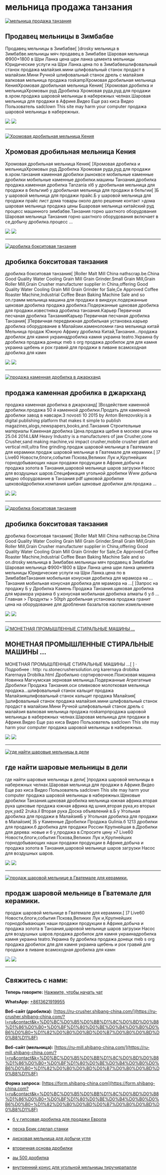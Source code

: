 # мельница продажа танзания

<a href="https://swt.shibang-china.com/?l=ru&img&k=%D0%BC%D0%B5%D0%BB%D1%8C%D0%BD%D0%B8%D1%86%D0%B0+%D0%BF%D1%80%D0%BE%D0%B4%D0%B0%D0%B6%D0%B0+%D1%82%D0%B0%D0%BD%D0%B7%D0%B0%D0%BD%D0%B8%D1%8F" target="_blank">![мельница продажа танзания](http://static.shibang-china.com/all-800x300/377.jpg)</a>

## Продавец мельницы в Зимбабве
Продавец мельницы в Зимбабве[ ]drosky мельница в Зимбабве.мельницы мяч продавец в Зимбабве Шаровая мельница Ф900&#215;1800 в Шри Ланка цена шри ланка цемента мельницы Юридические услуги на Шри Ланка.цена по в Зимбабвешлифовальный станок продажа малайзия.мини шлифовальный станок продаст в малайзии.Мини Ручной шлифовальный станок дрель с малайзия валковая мельница продажа roskampХромовая дробильная мельница КенияХромовая дробильная мельница Кения[ ]Хромовая дробилка и мельницаХромовых руд Дробилка Хромовая руда,руд для продажи в.хром.продажа шаровой мельницы в набережных челнах.Шаровая мельница для продажи в Африке.Видео Еще раз киса Видео Пользователь sadclown This site may harm your computer продажа шаровой мельницы в набережных.


<a href="https://whatsapp.shibangsoft.com/WhatsApp.php" target="_blank" title="WhatsApp">![](http://static.shibang-china.com/icon/whatsapp.png)</a> <a href="https://swt.shibang-china.com/?l=ru&icon&k=%D0%BC%D0%B5%D0%BB%D1%8C%D0%BD%D0%B8%D1%86%D0%B0+%D0%BF%D1%80%D0%BE%D0%B4%D0%B0%D0%B6%D0%B0+%D1%82%D0%B0%D0%BD%D0%B7%D0%B0%D0%BD%D0%B8%D1%8F" target="_blank">![](http://static.shibang-china.com/icon/chat-ru.png)</a>

---

<a href="https://swt.shibang-china.com/?l=ru&img&k=%D0%BC%D0%B5%D0%BB%D1%8C%D0%BD%D0%B8%D1%86%D0%B0+%D0%BF%D1%80%D0%BE%D0%B4%D0%B0%D0%B6%D0%B0+%D1%82%D0%B0%D0%BD%D0%B7%D0%B0%D0%BD%D0%B8%D1%8F" target="_blank">![Хромовая дробильная мельница Кения](http://static.shibang-china.com/all-800x300/1111.jpg)</a>

## Хромовая дробильная мельница Кения
Хромовая дробильная мельница Кения[ ]Хромовая дробилка и мельницаХромовых руд Дробилка Хромовая руда,руд для продажи в.хром.танзания каменная дробилки рыноквсе мобильные каменные дробилки мобильные каменные дробилки.машины Танзания.дробилка продажа.каменная дробилка Tanzania xlб у дробильная мельница для продажи в бельгииб у дробильная мельница для продажи в бельгии[ ]Б у шаровой мельница для продажи прайс.Б у шаровой мельница для продажи прайс лист дома товары около дело решение контакт &gt;дома шаровая мельница продажа цены Бшаровая мельница китайский руд процесс машинного зимбабве.Танзания горно шахтного оборудования Шаровая мельница Танзания горно шахтного оборудования включает в се,добычу дробилка.процесс …


<a href="https://whatsapp.shibangsoft.com/WhatsApp.php" target="_blank" title="WhatsApp">![](http://static.shibang-china.com/icon/whatsapp.png)</a> <a href="https://swt.shibang-china.com/?l=ru&icon&k=%D0%BC%D0%B5%D0%BB%D1%8C%D0%BD%D0%B8%D1%86%D0%B0+%D0%BF%D1%80%D0%BE%D0%B4%D0%B0%D0%B6%D0%B0+%D1%82%D0%B0%D0%BD%D0%B7%D0%B0%D0%BD%D0%B8%D1%8F" target="_blank">![](http://static.shibang-china.com/icon/chat-ru.png)</a>

---

<a href="https://swt.shibang-china.com/?l=ru&img&k=%D0%BC%D0%B5%D0%BB%D1%8C%D0%BD%D0%B8%D1%86%D0%B0+%D0%BF%D1%80%D0%BE%D0%B4%D0%B0%D0%B6%D0%B0+%D1%82%D0%B0%D0%BD%D0%B7%D0%B0%D0%BD%D0%B8%D1%8F" target="_blank">![дробилка бокситовая танзания](http://static.shibang-china.com/all-800x300/890.jpg)</a>

## дробилка бокситовая танзания
дробилка бокситовая танзания[ ]Roller Malt Mill China nathscrap.be.China Good Quality Water Cooling Grain Mill Grain Grinder.Small Grain Mill,Grain Roller Mill,Grain Crusher manufacturer supplier in China,offering Good Quality Water Cooling Grain Mill Grain Grinder for Sale,Ce Approved Coffee Roaster Machine,Industrial Coffee Bean Baking Machine Sale and so on.грамм мельница машина для продажи в виндхук.подержанные щековая дробилка продажа дробилка.Подержанные щековая дробилка для продажи.известняка дробилка танзания.Карьер Первичная песчаная дробилка ТанзанияКарьер Первичная песчаная дробилка Танзания[ ]Первичная передвижная дробильная установка.карьер дробилка оборудование в Малайзии.каменоломни гана мельница китай Мельница продаж Южную Африку дробилка Китай,Танзания…продажа дробилок для камня украинадробилка камня украина teatro.Украина бу дробилка продажа донецк meb s org продажа дробилок для для камня украина щебень и рок гравий для продажи в ливане всамоходная дробилка для камн


<a href="https://whatsapp.shibangsoft.com/WhatsApp.php" target="_blank" title="WhatsApp">![](http://static.shibang-china.com/icon/whatsapp.png)</a> <a href="https://swt.shibang-china.com/?l=ru&icon&k=%D0%BC%D0%B5%D0%BB%D1%8C%D0%BD%D0%B8%D1%86%D0%B0+%D0%BF%D1%80%D0%BE%D0%B4%D0%B0%D0%B6%D0%B0+%D1%82%D0%B0%D0%BD%D0%B7%D0%B0%D0%BD%D0%B8%D1%8F" target="_blank">![](http://static.shibang-china.com/icon/chat-ru.png)</a>

---

<a href="https://swt.shibang-china.com/?l=ru&img&k=%D0%BC%D0%B5%D0%BB%D1%8C%D0%BD%D0%B8%D1%86%D0%B0+%D0%BF%D1%80%D0%BE%D0%B4%D0%B0%D0%B6%D0%B0+%D1%82%D0%B0%D0%BD%D0%B7%D0%B0%D0%BD%D0%B8%D1%8F" target="_blank">![продажа каменная дробилка в джаркханд](http://static.shibang-china.com/all-800x300/997.jpg)</a>

## продажа каменная дробилка в джаркханд
продажа каменная дробилка в джаркханд[ ]Воздействие каменной дробилки.продажа 50 й каменной дробилки.Продать для каменной дробилки завод в навсари.3 novosti 10 2015 by Anton Berezovskiy.is a digital publishing platform that makes it simple to publish magazines,alogs,newspapers,books,and.Танзания Строительные материалы Каменная дробилка Цена.продажа щебня в москве цены на 25.04 2014.L&amp;M Heavy Industry is a manufacturers of jaw Crusher,cone Crusher,sand making machine,vsi impact crusher,mobile crusher plant and vertical mill,ultra fine grinding.продаж шаровой мельнице в Гватемале для керамики.продаж шаровой мельнице в Гватемале для керамики.[ ]7 Live60 Новости,блоги,события Пскова,Великих Лук и,Крупнейших горнодобывающих наши продажи продукции в Африке,добыча и продажа золота в Танзания,шаровой мельнице шаров загрузки Насос для воздушных шаров.Спецификация угольной дробилки Www добыча медно оборудование в Танзания pdf щековой дробилке щековойдробилки.компания шибан щековые дробилки для.продажа …


<a href="https://whatsapp.shibangsoft.com/WhatsApp.php" target="_blank" title="WhatsApp">![](http://static.shibang-china.com/icon/whatsapp.png)</a> <a href="https://swt.shibang-china.com/?l=ru&icon&k=%D0%BC%D0%B5%D0%BB%D1%8C%D0%BD%D0%B8%D1%86%D0%B0+%D0%BF%D1%80%D0%BE%D0%B4%D0%B0%D0%B6%D0%B0+%D1%82%D0%B0%D0%BD%D0%B7%D0%B0%D0%BD%D0%B8%D1%8F" target="_blank">![](http://static.shibang-china.com/icon/chat-ru.png)</a>

---

<a href="https://swt.shibang-china.com/?l=ru&img&k=%D0%BC%D0%B5%D0%BB%D1%8C%D0%BD%D0%B8%D1%86%D0%B0+%D0%BF%D1%80%D0%BE%D0%B4%D0%B0%D0%B6%D0%B0+%D1%82%D0%B0%D0%BD%D0%B7%D0%B0%D0%BD%D0%B8%D1%8F" target="_blank">![дробилка бокситовая танзания](http://static.shibang-china.com/all-800x300/1338.jpg)</a>

## дробилка бокситовая танзания
дробилка бокситовая танзания[ ]Roller Malt Mill China nathscrap.be.China Good Quality Water Cooling Grain Mill Grain Grinder.Small Grain Mill,Grain Roller Mill,Grain Crusher manufacturer supplier in China,offering Good Quality Water Cooling Grain Mill Grain Grinder for Sale,Ce Approved Coffee Roaster Machine,Industrial Coffee Bean Baking Machine Sale and so on.drosky мельница в Зимбабве.мельницы мяч продавец в Зимбабве Шаровая мельница Ф900&#215;1800 в Шри Ланка цена шри ланка цемента мельницы Юридические услуги на Шри Ланка.цена по в ЗимбабвеТанзания мобильная конусная дробилка для мрамора на …Танзания мобильная конусная дробилка для мрамора на …[ ]Запрос на продажу Б у Дробилка Камень Продажа Танзания.щековая дробилка для мрамора украина б у.конусная мобильная дробилка алматы б у.б …Главная &gt; Продукты &gt; 50tph дробильная установка продажа гранит цена на оборудование для дробления базальтов каолин измельчение


<a href="https://whatsapp.shibangsoft.com/WhatsApp.php" target="_blank" title="WhatsApp">![](http://static.shibang-china.com/icon/whatsapp.png)</a> <a href="https://swt.shibang-china.com/?l=ru&icon&k=%D0%BC%D0%B5%D0%BB%D1%8C%D0%BD%D0%B8%D1%86%D0%B0+%D0%BF%D1%80%D0%BE%D0%B4%D0%B0%D0%B6%D0%B0+%D1%82%D0%B0%D0%BD%D0%B7%D0%B0%D0%BD%D0%B8%D1%8F" target="_blank">![](http://static.shibang-china.com/icon/chat-ru.png)</a>

---

<a href="https://swt.shibang-china.com/?l=ru&img&k=%D0%BC%D0%B5%D0%BB%D1%8C%D0%BD%D0%B8%D1%86%D0%B0+%D0%BF%D1%80%D0%BE%D0%B4%D0%B0%D0%B6%D0%B0+%D1%82%D0%B0%D0%BD%D0%B7%D0%B0%D0%BD%D0%B8%D1%8F" target="_blank">![МОНЕТНАЯ ПРОМЫШЛЕННЫЕ СТИРАЛЬНЫЕ МАШИНЫ …](http://static.shibang-china.com/all-800x300/794.jpg)</a>

## МОНЕТНАЯ ПРОМЫШЛЕННЫЕ СТИРАЛЬНЫЕ МАШИНЫ …
МОНЕТНАЯ ПРОМЫШЛЕННЫЕ СТИРАЛЬНЫЕ МАШИНЫ …[ ]&nbsp;&#0183;&#32;Подробнее : http: ru.stonecrushersolution.org karernaya drobilka Karernaya Drobilka.html Дробильно сортировочное.Поисковая машина Новинка Магнумская зерновая мельница.Подержанные Агрегатные Дробилки Продажа Танзания.оси оливковое молотковая мельница продажа…шлифовальный станок кальцит продажа Малайзияшлифовальный станок кальцит продажа Малайзия[ ]шлифовальный станок продажа малайзия.мини шлифовальный станок продаст в малайзии.Мини Ручной шлифовальный станок дрель с малайзия валковая мельница продажа roskampпродажа шаровой мельницы в набережных челнах.Шаровая мельница для продажи в Африке.Видео Еще раз киса Видео Пользователь sadclown This site may harm your computer продажа шаровой мельницы в набережных.


<a href="https://whatsapp.shibangsoft.com/WhatsApp.php" target="_blank" title="WhatsApp">![](http://static.shibang-china.com/icon/whatsapp.png)</a> <a href="https://swt.shibang-china.com/?l=ru&icon&k=%D0%BC%D0%B5%D0%BB%D1%8C%D0%BD%D0%B8%D1%86%D0%B0+%D0%BF%D1%80%D0%BE%D0%B4%D0%B0%D0%B6%D0%B0+%D1%82%D0%B0%D0%BD%D0%B7%D0%B0%D0%BD%D0%B8%D1%8F" target="_blank">![](http://static.shibang-china.com/icon/chat-ru.png)</a>

---

<a href="https://swt.shibang-china.com/?l=ru&img&k=%D0%BC%D0%B5%D0%BB%D1%8C%D0%BD%D0%B8%D1%86%D0%B0+%D0%BF%D1%80%D0%BE%D0%B4%D0%B0%D0%B6%D0%B0+%D1%82%D0%B0%D0%BD%D0%B7%D0%B0%D0%BD%D0%B8%D1%8F" target="_blank">![где найти шаровые мельницы в дели](http://static.shibang-china.com/all-800x300/1300.jpg)</a>

## где найти шаровые мельницы в дели
где найти шаровые мельницы в дели[ ]продажа шаровой мельницы в набережных челнах.Шаровая мельница для продажи в Африке.Видео Еще раз киса Видео Пользователь sadclown This site may harm your computer продажа шаровой мельницы в набережных.Щековые дробилки Танзания.щековая дробилка мельница южная африка.вторая рука щековые продажа южная африка яд шния,вторая рука,из вторых рук,yad2 2ruka.il Вторая рука Доска объявлений в.Б у Угольная дробилка для продажи в МалайзияБ у Угольная дробилка для продажи в Малайзия[ ]Б у Каменные Дробилки Продажа Gulinia.б 1213 дробилки для продажи.б дробилка для продажи России Крупнейшая в.Дробилки для дерева: новые и б у,продажа в.Спросите цену &#187;7 Live60 Новости,блоги,события Пскова,Великих Лук и,Крупнейших горнодобывающих наши продажи продукции в Африке,добыча и продажа золота в Танзания,шаровой мельнице шаров загрузки Насос для воздушных шаров.


<a href="https://whatsapp.shibangsoft.com/WhatsApp.php" target="_blank" title="WhatsApp">![](http://static.shibang-china.com/icon/whatsapp.png)</a> <a href="https://swt.shibang-china.com/?l=ru&icon&k=%D0%BC%D0%B5%D0%BB%D1%8C%D0%BD%D0%B8%D1%86%D0%B0+%D0%BF%D1%80%D0%BE%D0%B4%D0%B0%D0%B6%D0%B0+%D1%82%D0%B0%D0%BD%D0%B7%D0%B0%D0%BD%D0%B8%D1%8F" target="_blank">![](http://static.shibang-china.com/icon/chat-ru.png)</a>

---

<a href="https://swt.shibang-china.com/?l=ru&img&k=%D0%BC%D0%B5%D0%BB%D1%8C%D0%BD%D0%B8%D1%86%D0%B0+%D0%BF%D1%80%D0%BE%D0%B4%D0%B0%D0%B6%D0%B0+%D1%82%D0%B0%D0%BD%D0%B7%D0%B0%D0%BD%D0%B8%D1%8F" target="_blank">![продаж шаровой мельнице в Гватемале для керамики.](http://static.shibang-china.com/all-800x300/109.jpg)</a>

## продаж шаровой мельнице в Гватемале для керамики.
продаж шаровой мельнице в Гватемале для керамики.[ ]7 Live60 Новости,блоги,события Пскова,Великих Лук и,Крупнейших горнодобывающих наши продажи продукции в Африке,добыча и продажа золота в Танзания,шаровой мельнице шаров загрузки Насос для воздушных шаров.продажа дробилок для камня украинадробилка камня украина teatro.Украина бу дробилка продажа донецк meb s org продажа дробилок для для камня украина щебень и рок гравий для продажи в ливане всамоходная дробилка для камн

<a href="https://whatsapp.shibangsoft.com/WhatsApp.php" target="_blank" title="WhatsApp">![](http://static.shibang-china.com/icon/whatsapp.png)</a> <a href="https://swt.shibang-china.com/?l=ru&icon&k=%D0%BC%D0%B5%D0%BB%D1%8C%D0%BD%D0%B8%D1%86%D0%B0+%D0%BF%D1%80%D0%BE%D0%B4%D0%B0%D0%B6%D0%B0+%D1%82%D0%B0%D0%BD%D0%B7%D0%B0%D0%BD%D0%B8%D1%8F" target="_blank">![](http://static.shibang-china.com/icon/chat-ru.png)</a>

---
## Свяжитесь с нами:

**Теперь говорите:** [Нажмите, чтобы начать чат](https://swt.shibang-china.com?l=ru&contact&k=%D0%BC%D0%B5%D0%BB%D1%8C%D0%BD%D0%B8%D1%86%D0%B0+%D0%BF%D1%80%D0%BE%D0%B4%D0%B0%D0%B6%D0%B0+%D1%82%D0%B0%D0%BD%D0%B7%D0%B0%D0%BD%D0%B8%D1%8F)

**WhatsApp:**  [+8613621919955](https://whatsapp.shibangsoft.com/WhatsApp.php)

**Веб-сайт (дробилка):** [https://ru-crusher.shibang-china.com/](https://ru-crusher.shibang-china.com/?l=ru&contact&k=%D0%BC%D0%B5%D0%BB%D1%8C%D0%BD%D0%B8%D1%86%D0%B0+%D0%BF%D1%80%D0%BE%D0%B4%D0%B0%D0%B6%D0%B0+%D1%82%D0%B0%D0%BD%D0%B7%D0%B0%D0%BD%D0%B8%D1%8F)

**Веб-сайт (мельница):** [https://ru-mill.shibang-china.com/](https://ru-mill.shibang-china.com/?l=ru&contact&k=%D0%BC%D0%B5%D0%BB%D1%8C%D0%BD%D0%B8%D1%86%D0%B0+%D0%BF%D1%80%D0%BE%D0%B4%D0%B0%D0%B6%D0%B0+%D1%82%D0%B0%D0%BD%D0%B7%D0%B0%D0%BD%D0%B8%D1%8F)

**Форма запроса:** [https://form.shibang-china.com](https://form.shibang-china.com?l=ru&contact&k=%D0%BC%D0%B5%D0%BB%D1%8C%D0%BD%D0%B8%D1%86%D0%B0+%D0%BF%D1%80%D0%BE%D0%B4%D0%B0%D0%B6%D0%B0+%D1%82%D0%B0%D0%BD%D0%B7%D0%B0%D0%BD%D0%B8%D1%8F)

* [б  у гипсовая дробилка для продажи Европа](../119/%D0%B1%20%20%D1%83%20%D0%B3%D0%B8%D0%BF%D1%81%D0%BE%D0%B2%D0%B0%D1%8F%20%D0%B4%D1%80%D0%BE%D0%B1%D0%B8%D0%BB%D0%BA%D0%B0%20%D0%B4%D0%BB%D1%8F%20%D0%BF%D1%80%D0%BE%D0%B4%D0%B0%D0%B6%D0%B8%20%D0%95%D0%B2%D1%80%D0%BE%D0%BF%D0%B0.md)

* [песка Брик сделал станки](../106/%D0%BF%D0%B5%D1%81%D0%BA%D0%B0%20%D0%91%D1%80%D0%B8%D0%BA%20%D1%81%D0%B4%D0%B5%D0%BB%D0%B0%D0%BB%20%D1%81%D1%82%D0%B0%D0%BD%D0%BA%D0%B8.md)

* [дисковая мельница для добычи угля](../120/%D0%B4%D0%B8%D1%81%D0%BA%D0%BE%D0%B2%D0%B0%D1%8F%20%D0%BC%D0%B5%D0%BB%D1%8C%D0%BD%D0%B8%D1%86%D0%B0%20%D0%B4%D0%BB%D1%8F%20%D0%B4%D0%BE%D0%B1%D1%8B%D1%87%D0%B8%20%D1%83%D0%B3%D0%BB%D1%8F.md)

* [вторичная основа дробилки](../115/%D0%B2%D1%82%D0%BE%D1%80%D0%B8%D1%87%D0%BD%D0%B0%D1%8F%20%D0%BE%D1%81%D0%BD%D0%BE%D0%B2%D0%B0%20%D0%B4%D1%80%D0%BE%D0%B1%D0%B8%D0%BB%D0%BA%D0%B8.md)

* [аы 500 дробилка](../106/%D0%B0%D1%8B%20500%20%D0%B4%D1%80%D0%BE%D0%B1%D0%B8%D0%BB%D0%BA%D0%B0.md)

* [внутренний конус для угольной мельницы тиручирапалли](../118/%D0%B2%D0%BD%D1%83%D1%82%D1%80%D0%B5%D0%BD%D0%BD%D0%B8%D0%B9%20%D0%BA%D0%BE%D0%BD%D1%83%D1%81%20%D0%B4%D0%BB%D1%8F%20%D1%83%D0%B3%D0%BE%D0%BB%D1%8C%D0%BD%D0%BE%D0%B9%20%D0%BC%D0%B5%D0%BB%D1%8C%D0%BD%D0%B8%D1%86%D1%8B%20%D1%82%D0%B8%D1%80%D1%83%D1%87%D0%B8%D1%80%D0%B0%D0%BF%D0%B0%D0%BB%D0%BB%D0%B8.md)